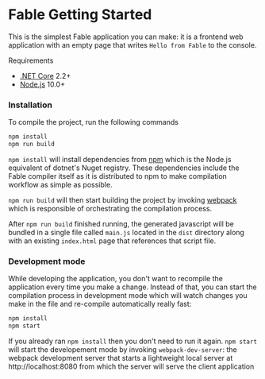 # Fable Getting Started

This is the simplest Fable application you can make: it is a frontend web application with an empty page that writes `Hello from Fable` to the console.

Requirements

 - [.NET Core](https://www.microsoft.com/net/download) 2.2+
 - [Node.js](https://nodejs.org/en/) 10.0+

### Installation

To compile the project, run the following commands

```bash
npm install
npm run build
```
`npm install` will install dependencies from [npm](https://www.npmjs.com/) which is the Node.js equivalent of dotnet's Nuget registry. These dependencies include the Fable compiler itself as it is distributed to npm to make compilation workflow as simple as possible.

`npm run build` will then start building the project by invoking [webpack](https://webpack.js.org/) which is responsible of orchestrating the compilation process.

After `npm run build` finished running, the generated javascript will be bundled in a single file called `main.js` located in the `dist` directory along with an existing `index.html` page that references that script file.

### Development mode

While developing the application, you don't want to recompile the application every time you make a change. Instead of that, you can start the compilation process in development mode which will watch changes you make in the file and re-compile automatically really fast:
```bash
npm install
npm start
```

If you already ran `npm install` then you don't need to run it again. `npm start` will start the developement mode by invoking `webpack-dev-server`: the webpack development server that starts a lightweight local server at http://localhost:8080 from which the server will serve the client application
